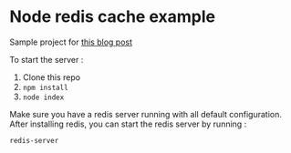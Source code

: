 # Node redis cache example

Sample project for [this blog post](http://www.sohamkamani.com/blog/2016/10/14/make-your-node-server-faster-with-redis-cache/)

To start the server :

1. Clone this repo
2. `npm install`
3. `node index`

Make sure you have a redis server running with all default configuration.
After installing redis, you can start the redis server by running :

```
redis-server
```
